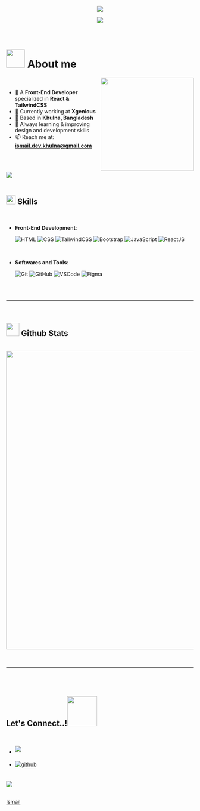 <p align="center">
  <a href="https://github.com/DenverCoder1/readme-typing-svg">
    <img src="https://readme-typing-svg.herokuapp.com?font=Fira+Code&size=28&pause=1000&color=00FFFF&center=true&vCenter=true&width=600&lines=Hi+I'm+Ismail!;Front-End+Developer+from+Bangladesh;UI+Designer+at+Xgenious;Loves+React+%26+Tailwind+CSS!">
  </a>
</p>


<p align="center">
  <a href="https://github.com/DenverCoder1/readme-typing-svg">
    <img src="https://readme-typing-svg.herokuapp.com?font=Time+New+Roman&color=cyan&size=25&center=true&vCenter=true&width=600&height=100&lines=Front-End+Developer+with+React,;Working+at+Xgenious,;Love+to+learn+new+things+everyday!">
  </a>
</p>

<br>

# <picture><img src="https://media.giphy.com/media/WUlplcMpOCEmTGBtBW/giphy.gif" width="50px"></picture> **About me**

<picture>
  <img align="right" src="https://github.com/ahmad-cit22/ahmad-cit22/raw/main/assets/mdImages/Right_Side.gif" width="250px">
</picture>

<br>

- 🎨 A **Front-End Developer** specialized in **React & TailwindCSS**  
- 💼 Currently working at **Xgenious**  
- 📍 Based in **Khulna, Bangladesh**  
- 🌱 Always learning & improving design and development skills  
- 📫 Reach me at: **ismail.dev.khulna@gmail.com**

<br><br>

<img src="https://user-images.githubusercontent.com/73097560/115834477-dbab4500-a447-11eb-908a-139a6edaec5c.gif"><br><br>

## <img src="https://media2.giphy.com/media/QssGEmpkyEOhBCb7e1/giphy.gif?cid=ecf05e47a0n3gi1bfqntqmob8g9aid1oyj2wr3ds3mg700bl&rid=giphy.gif" width="25"><b> Skills</b>

<br>

<p align="center">
    
- **Front-End Development**:

  ![HTML](https://img.shields.io/badge/HTML5%20-%23E34F26.svg?style=for-the-badge&logo=html5&logoColor=white)
  ![CSS](https://img.shields.io/badge/CSS%20-%231572B6.svg?style=for-the-badge&logo=css3&logoColor=white)
  ![TailwindCSS](https://img.shields.io/badge/TailwindCSS%20-%2314354C.svg?style=for-the-badge&logo=tailwindcss&logoColor=white)
  ![Bootstrap](https://img.shields.io/badge/Bootstrap%20-%2314354C.svg?style=for-the-badge&logo=Bootstrap&logoColor=white)
  ![JavaScript](https://img.shields.io/badge/JavaScript%20-%23F7DF1E.svg?style=for-the-badge&logo=javascript&logoColor=black)
  ![ReactJS](https://img.shields.io/badge/ReactJS%20-%2314354C.svg?style=for-the-badge&logo=react&logoColor=white)

<br>

- **Softwares and Tools**:

  ![Git](https://img.shields.io/badge/git-%23F05033.svg?style=for-the-badge&logo=git&logoColor=white)
  ![GitHub](https://img.shields.io/badge/github-%23121011.svg?style=for-the-badge&logo=github&logoColor=white)
  ![VSCode](https://img.shields.io/badge/VSCode%20-%23007ACC.svg?style=for-the-badge&logo=visual-studio-code&logoColor=white)
  ![Figma](https://img.shields.io/badge/Figma%20-%23F24E1E.svg?style=for-the-badge&logo=figma&logoColor=white)

</p>

<br>
<br>

---

<br>

## <img src="https://media.giphy.com/media/iY8CRBdQXODJSCERIr/giphy.gif" width="35"><b> Github Stats </b>

<br>

<div align="center">
<a href="https://github.com/mrismaildev">
	<img src="https://github-profile-summary-cards.vercel.app/api/cards/profile-details?username=mrismaildev&theme=algolia" width="800"/>
</a>
</div>

<br>
<br>

---

<br>
<br>

## <b> Let's Connect..!</b><img src="https://github.com/ahmad-cit22/ahmad-cit22/raw/main/assets/mdImages/handshake.gif" width="80">

<br>
<div align='left'>

<ul>

<li>
<a href="mailto:ismail.dev.khulna@gmail.com" target="_blank">
<img src="https://img.shields.io/badge/gmail:  ismail.dev.khulna-%23EA4335.svg?style=for-the-badge&logo=gmail&logoColor=white" t=mail style="margin-bottom: 5px;" />
</a>
</li>

<br>

<li>
<a href="https://github.com/mrismaildev" target="_blank">
<img src="https://img.shields.io/badge/github:  mrismaildev-%23121011.svg?style=for-the-badge&logo=github&logoColor=white" alt=github style="margin-bottom: 5px;"/>
</a>
</li>
	
</ul>
</div>

<br>
<img src="https://user-images.githubusercontent.com/73097560/115834477-dbab4500-a447-11eb-908a-139a6edaec5c.gif">
<br>
<br>

[Ismail](https://github.com/mrismaildev)

